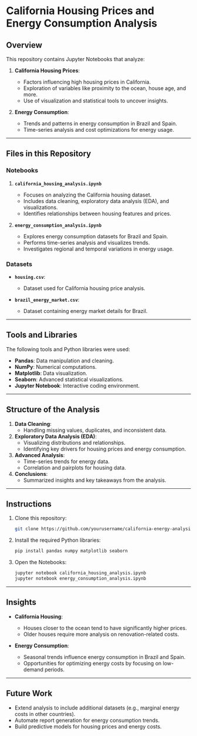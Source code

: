 # California Housing Prices and Energy Consumption Analysis

## Overview
This repository contains Jupyter Notebooks that analyze:

1. **California Housing Prices**:
   - Factors influencing high housing prices in California.
   - Exploration of variables like proximity to the ocean, house age, and more.
   - Use of visualization and statistical tools to uncover insights.

2. **Energy Consumption**:
   - Trends and patterns in energy consumption in Brazil and Spain.
   - Time-series analysis and cost optimizations for energy usage.

---

## Files in this Repository

### Notebooks
1. **`california_housing_analysis.ipynb`**
   - Focuses on analyzing the California housing dataset.
   - Includes data cleaning, exploratory data analysis (EDA), and visualizations.
   - Identifies relationships between housing features and prices.

2. **`energy_consumption_analysis.ipynb`**
   - Explores energy consumption datasets for Brazil and Spain.
   - Performs time-series analysis and visualizes trends.
   - Investigates regional and temporal variations in energy usage.

### Datasets
- **`housing.csv`**:
  - Dataset used for California housing price analysis.

- **`brazil_energy_market.csv`**:
  - Dataset containing energy market details for Brazil.

---

## Tools and Libraries
The following tools and Python libraries were used:

- **Pandas**: Data manipulation and cleaning.
- **NumPy**: Numerical computations.
- **Matplotlib**: Data visualization.
- **Seaborn**: Advanced statistical visualizations.
- **Jupyter Notebook**: Interactive coding environment.

---

## Structure of the Analysis
1. **Data Cleaning**:
   - Handling missing values, duplicates, and inconsistent data.
2. **Exploratory Data Analysis (EDA)**:
   - Visualizing distributions and relationships.
   - Identifying key drivers for housing prices and energy consumption.
3. **Advanced Analysis**:
   - Time-series trends for energy data.
   - Correlation and pairplots for housing data.
4. **Conclusions**:
   - Summarized insights and key takeaways from the analysis.

---

## Instructions
1. Clone this repository:
   ```bash
   git clone https://github.com/yourusername/california-energy-analysis.git
   ```
2. Install the required Python libraries:
   ```bash
   pip install pandas numpy matplotlib seaborn
   ```
3. Open the Notebooks:
   ```bash
   jupyter notebook california_housing_analysis.ipynb
   jupyter notebook energy_consumption_analysis.ipynb
   ```

---

## Insights
- **California Housing**:
  - Houses closer to the ocean tend to have significantly higher prices.
  - Older houses require more analysis on renovation-related costs.

- **Energy Consumption**:
  - Seasonal trends influence energy consumption in Brazil and Spain.
  - Opportunities for optimizing energy costs by focusing on low-demand periods.

---

## Future Work
- Extend analysis to include additional datasets (e.g., marginal energy costs in other countries).
- Automate report generation for energy consumption trends.
- Build predictive models for housing prices and energy costs.
